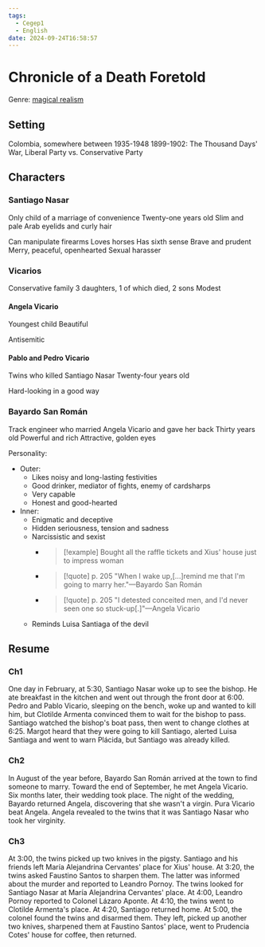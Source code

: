 ```yaml
---
tags:
  - Cegep1
  - English
date: 2024-09-24T16:58:57
---
```


# Chronicle of a Death Foretold

Genre: [magical realism](https://en.wikipedia.org/wiki/Magical_realism)

## Setting

Colombia, somewhere between 1935-1948
1899-1902: The Thousand Days' War, Liberal Party vs. Conservative Party

## Characters

### Santiago Nasar

Only child of a marriage of convenience
Twenty-one years old
Slim and pale
Arab eyelids and curly hair

Can manipulate firearms
Loves horses
Has sixth sense
Brave and prudent
Merry, peaceful, openhearted
Sexual harasser

### Vicarios

Conservative family
3 daughters, 1 of which died, 2 sons
Modest

#### Angela Vicario

Youngest child
Beautiful

Antisemitic

#### Pablo and Pedro Vicario

Twins who killed Santiago Nasar
Twenty-four years old

Hard-looking in a good way

### Bayardo San Román

Track engineer who married Angela Vicario and gave her back
Thirty years old
Powerful and rich
Attractive, golden eyes

Personality:

- Outer:
	- Likes noisy and long-lasting festivities
	- Good drinker, mediator of fights, enemy of cardsharps
	- Very capable
	- Honest and good-hearted
- Inner:
	- Enigmatic and deceptive
	- Hidden seriousness, tension and sadness
	- Narcissistic and sexist
		- > [!example] Bought all the raffle tickets and Xius' house just to impress woman
		- > [!quote] p. 205
		  > "When I wake up,[...]remind me that I'm going to marry her."—Bayardo San Román
		- > [!quote] p. 205
		  > "I detested conceited men, and I'd never seen one so stuck-up[.]"—Angela Vicario
	- Reminds Luisa Santiaga of the devil

## Resume

### Ch1

One day in February, at 5:30, Santiago Nasar woke up to see the bishop. He ate breakfast in the kitchen and went out through the front door at 6:00. Pedro and Pablo Vicario, sleeping on the bench, woke up and wanted to kill him, but Clotilde Armenta convinced them to wait for the bishop to pass. Santiago watched the bishop's boat pass, then went to change clothes at 6:25. Margot heard that they were going to kill Santiago, alerted Luisa Santiaga and went to warn Plácida, but Santiago was already killed.

### Ch2

In August of the year before, Bayardo San Román arrived at the town to find someone to marry. Toward the end of September, he met Angela Vicario. Six months later, their wedding took place. The night of the wedding, Bayardo returned Angela, discovering that she wasn't a virgin. Pura Vicario beat Angela. Angela revealed to the twins that it was Santiago Nasar who took her virginity.

### Ch3

At 3:00, the twins picked up two knives in the pigsty. Santiago and his friends left María Alejandrina Cervantes' place for Xius' house.
At 3:20, the twins asked Faustino Santos to sharpen them. The latter was informed about the murder and reported to Leandro Pornoy. The twins looked for Santiago Nasar at María Alejandrina Cervantes' place.
At 4:00, Leandro Pornoy reported to Colonel Lázaro Aponte.
At 4:10, the twins went to Clotilde Armenta's place.
At 4:20, Santiago returned home.
At 5:00, the colonel found the twins and disarmed them. They left, picked up another two knives, sharpened them at Faustino Santos' place, went to Prudencia Cotes' house for coffee, then returned.